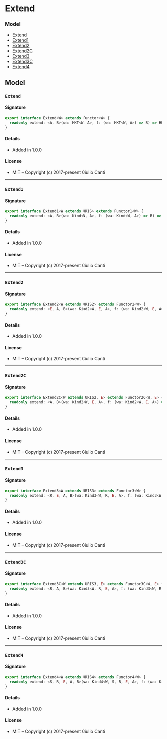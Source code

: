
# Extend







### Model

* [Extend](#extend)
* [Extend1](#extend1)
* [Extend2](#extend2)
* [Extend2C](#extend2c)
* [Extend3](#extend3)
* [Extend3C](#extend3c)
* [Extend4](#extend4)

## Model


### `Extend`




#### Signature

```typescript
export interface Extend<W> extends Functor<W> {
  readonly extend: <A, B>(wa: HKT<W, A>, f: (wa: HKT<W, A>) => B) => HKT<W, B>
}
```

#### Details

* Added in 1.0.0


#### License

* MIT – Copyright (c) 2017-present Giulio Canti

---


### `Extend1`




#### Signature

```typescript
export interface Extend1<W extends URIS> extends Functor1<W> {
  readonly extend: <A, B>(wa: Kind<W, A>, f: (wa: Kind<W, A>) => B) => Kind<W, B>
}
```

#### Details

* Added in 1.0.0


#### License

* MIT – Copyright (c) 2017-present Giulio Canti

---


### `Extend2`




#### Signature

```typescript
export interface Extend2<W extends URIS2> extends Functor2<W> {
  readonly extend: <E, A, B>(wa: Kind2<W, E, A>, f: (wa: Kind2<W, E, A>) => B) => Kind2<W, E, B>
}
```

#### Details

* Added in 1.0.0


#### License

* MIT – Copyright (c) 2017-present Giulio Canti

---


### `Extend2C`




#### Signature

```typescript
export interface Extend2C<W extends URIS2, E> extends Functor2C<W, E> {
  readonly extend: <A, B>(wa: Kind2<W, E, A>, f: (wa: Kind2<W, E, A>) => B) => Kind2<W, E, B>
}
```

#### Details

* Added in 1.0.0


#### License

* MIT – Copyright (c) 2017-present Giulio Canti

---


### `Extend3`




#### Signature

```typescript
export interface Extend3<W extends URIS3> extends Functor3<W> {
  readonly extend: <R, E, A, B>(wa: Kind3<W, R, E, A>, f: (wa: Kind3<W, R, E, A>) => B) => Kind3<W, R, E, B>
}
```

#### Details

* Added in 1.0.0


#### License

* MIT – Copyright (c) 2017-present Giulio Canti

---


### `Extend3C`




#### Signature

```typescript
export interface Extend3C<W extends URIS3, E> extends Functor3C<W, E> {
  readonly extend: <R, A, B>(wa: Kind3<W, R, E, A>, f: (wa: Kind3<W, R, E, A>) => B) => Kind3<W, R, E, B>
}
```

#### Details

* Added in 1.0.0


#### License

* MIT – Copyright (c) 2017-present Giulio Canti

---


### `Extend4`




#### Signature

```typescript
export interface Extend4<W extends URIS4> extends Functor4<W> {
  readonly extend: <S, R, E, A, B>(wa: Kind4<W, S, R, E, A>, f: (wa: Kind4<W, S, R, E, A>) => B) => Kind4<W, S, R, E, B>
}
```

#### Details

* Added in 1.0.0


#### License

* MIT – Copyright (c) 2017-present Giulio Canti